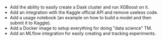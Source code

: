 

* Add the ability to easily create a Dask cluster and run XGBoost on it.
* Add an integration with the Kaggle official API and remove useless code.
* Add a usage notebook (an example on how to build a model and then submit it to Kaggle).
* Add a Docker image to setup everything for doing "data science" TM.
* Add an MLflow integration for easily creating and tracking experiments.

